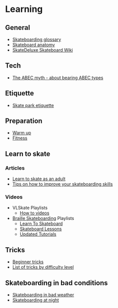 # Learning

## General

* [Skateboarding glossary](http://www.skate-the-planet.com/articles/glossary/index.html)
* [Skateboard anatomy](https://www.skatewarehouse.com/anatomy.html)
* [SkateDeluxe Skateboard Wiki](https://www.skatedeluxe.com/blog/en/wiki/skateboarding/skateboard-wiki/)

## Tech

* [The ABEC myth - about bearing ABEC types](https://skateboarding.transworld.net/news/the-abec-myth/)

## Etiquette

* [Skate park etiquette](https://www.surfertoday.com/skateboarding/the-ultimate-guide-to-skatepark-etiquette)

## Preparation 

* [Warm up](https://www.thedailypush.com/the-warm-up)
* [Fitness](http://www.jenkemmag.com/home/2019/08/30/jocks-guide-skateboarding-gym-exercises/)

## Learn to skate

### Articles

* [Learn to skate as an adult](https://www.skateboardershq.com/how-to-learn-skateboarding-as-an-adult/)
* [Tips on how to improve your skateboarding skills](https://www.skateboardershq.com/tips-on-how-to-improve-your-skateboarding-skills/)

### Videos

* VLSkate Playlists
  * [How to videos](https://www.youtube.com/playlist?list=PLvRKsQIqEVbAfRhCF6N6RBG-W3KokrKe0)
* [Braille Skateboarding](https://brailleskateboarding.com/) Playlists
  * [Learn To Skateboard](https://www.youtube.com/watch?v=p3NXd3DhH08&list=PL34F060CE1BA3E968)
  * [Skateboard Lessons](https://www.youtube.com/watch?v=XY_fvQhpBEU&list=PLjpsoptsN4KClVfOdsGw-hl0kwkgAlkLq)
  * [Updated Tutorials](https://www.youtube.com/watch?v=VasSLuFO4wY&list=PLjpsoptsN4KAne8sGSM9-VFk9vK8t8du8)

## Tricks

* [Beginner tricks](https://www.skateboardershq.com/easy-beginner-skateboard-tricks-which-look-impressive/)
* [List of tricks by difficulty level](https://theskatinglesson.com/list-of-skateboard-tricks/)

## Skateboarding in bad conditions

* [Skateboarding in bad weather](https://www.liveabout.com/skateboarding-in-bad-weather-3002736)
* [Skateboarding at night](https://www.ridingboards.com/skateboarding-at-night/)
